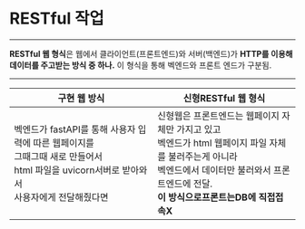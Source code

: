 # RESTful 작업
------
 **RESTful 웹 형식**은 웹에서 클라이언트(프론트엔드)와 서버(백엔드)가 **HTTP를 이용해 데이터를 주고받는 방식 중 하나.** 이 형식을 통해 벡엔드와 프론트 엔드가 구분됨. 
 
 --------
 |구현 웹 방식| 신형RESTful 웹 형식|
 |--|--|
 |벡엔드가 fastAPI를 통해 사용자 입력에 따른 웹페이지를 <br>그때그때 새로 만들어서 <br>html 파일을 uvicorn서버로 받아와서 <br>사용자에게 전달해줬다면 |신형웹은 프론트엔드는 웹페이지 자체만 가지고 있고<br> 벡엔드가 html 웹페이지 파일 자체를 불러주는게 아니라<br> 벡엔드에서 데이터만 불러와서 프론트엔드에 전달. <br>**이 방식으로프론트는DB에 직접접속X**|


 